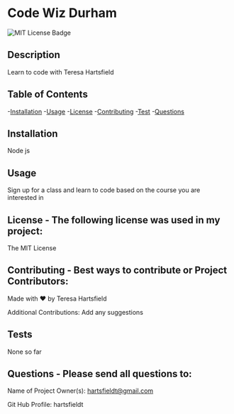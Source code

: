 

# Code Wiz Durham

![MIT License Badge](https://img.shields.io/badge/license-MIT-brightgreen)

## Description
Learn to code with Teresa Hartsfield

## Table of Contents

-[Installation](#installation)
-[Usage](#usage)
-[License](#license)
-[Contributing](#contributing)
-[Test](#test)
-[Questions](#questions)

## Installation
Node js

## Usage
Sign up for a class and learn to code based on the course you are interested in

## License - The following license was used in my project:
The MIT License

## Contributing - Best ways to contribute or Project Contributors:
Made with ❤️ by Teresa Hartsfield

Additional Contributions: Add any suggestions

## Tests
  None so far

## Questions - Please send all questions to:
Name of Project Owner(s): hartsfieldt@gmail.com

Git Hub Profile: hartsfieldt
